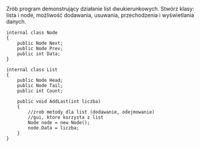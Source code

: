 Zrób program demonstrujący działanie list dwukierunkowych.
Stwórz klasy: lista i node, możliwość dodawania, usuwania, przechodzenia i wyświetlania danych.
    
    internal class Node
    {
        public Node Next;
        public Node Prev;
        public int Data;
    }

    internal class List
    {
        public Node Head;
        public Node Tail;
        public int Count;

        public void AddLast(int liczba)
        {
            //zrob metody dla list (dodawanie, odejmowanie)
            //gui, ktore korzysta z list
            Node node = new Node();
            node.Data = liczba;
        }
    }
